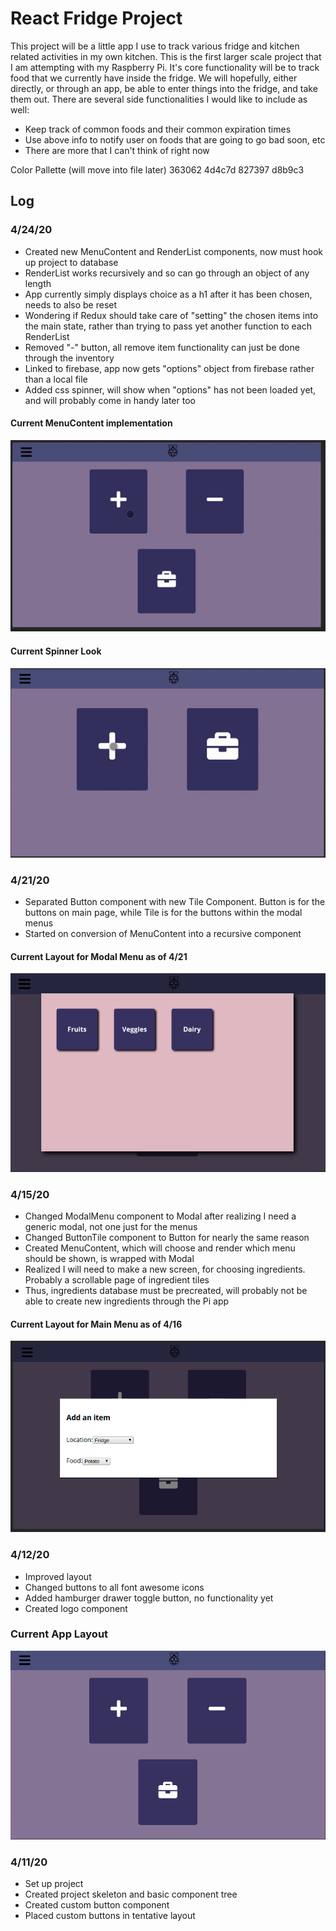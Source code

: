 # React Fridge Project

This project will be a little app I use to track various fridge and kitchen related activities in my own kitchen. This is the first larger scale project that I am attempting with my Raspberry Pi. It's core functionality will be to track food that we currently have inside the fridge. We will hopefully, either directly, or through an app, be able to enter things into the fridge, and take them out. There are several side functionalities I would like to include as well:
+ Keep track of common foods and their common expiration times
+ Use above info to notify user on foods that are going to go bad soon, etc
+ There are more that I can't think of right now

Color Pallette (will move into file later) 
363062
4d4c7d
827397
d8b9c3

## Log

### 4/24/20
+ Created new MenuContent and RenderList components, now must hook up project to database
+ RenderList works recursively and so can go through an object of any length 
+ App currently simply displays choice as a h1 after it has been chosen, needs to also be reset
+ Wondering if Redux should take care of "setting" the chosen items into the main state, rather than trying to pass yet another function to each RenderList
+ Removed "-" button, all remove item functionality can just be done through the inventory
+ Linked to firebase, app now gets "options" object from firebase rather than a local file
+ Added css spinner, will show when "options" has not been loaded yet, and will probably come in handy later too

#### Current MenuContent implementation
![Current MenuContent Implementation](./public/media/scast0424.gif)

#### Current Spinner Look
![Current Spinner Look](./public/media/scast04242.gif)

### 4/21/20
+ Separated Button component with new Tile Component. Button is for the buttons on main page, while Tile is for the buttons within the modal menus
+ Started on conversion of MenuContent into a recursive component

#### Current Layout for Modal Menu as of 4/21
![Current Menu Layout](./public/media/sc0421.png)

### 4/15/20
+ Changed ModalMenu component to Modal after realizing I need a generic modal, not one just for the menus
+ Changed ButtonTile component to Button for nearly the same reason
+ Created MenuContent, which will choose and render which menu should be shown, is wrapped with Modal
+ Realized I will need to make a new screen, for choosing ingredients. Probably a scrollable page of ingredient tiles
+ Thus, ingredients database must be precreated, will probably not be able to create new ingredients through the Pi app

#### Current Layout for Main Menu as of 4/16
![Current Menu Layout](./public/media/sc0416.png)

### 4/12/20
+ Improved layout
+ Changed buttons to all font awesome icons
+ Added hamburger drawer toggle button, no functionality yet
+ Created logo component

### Current App Layout
![Current App Layout](./public/media/sc0412.png)

### 4/11/20
+ Set up project
+ Created project skeleton and basic component tree
+ Created custom button component 
+ Placed custom buttons in tentative layout